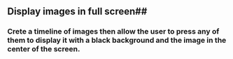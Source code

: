 ## Display images in full screen##
### Crete a timeline of images then allow the user to press any of them to display it with a black background and the image in the center of the screen. ###
